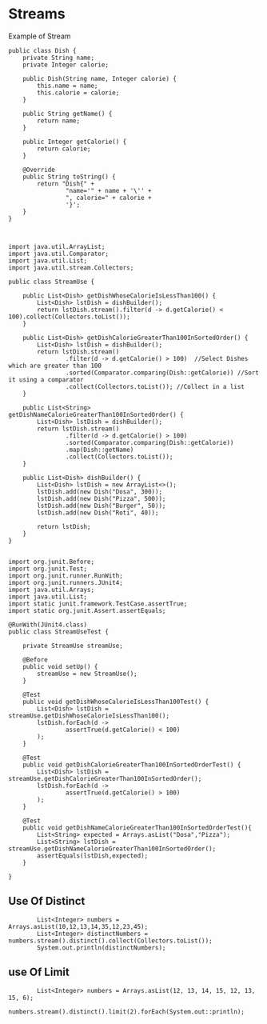 # Streams

Example of Stream


    public class Dish {
        private String name;
        private Integer calorie;
    
        public Dish(String name, Integer calorie) {
            this.name = name;
            this.calorie = calorie;
        }
    
        public String getName() {
            return name;
        }
    
        public Integer getCalorie() {
            return calorie;
        }
    
        @Override
        public String toString() {
            return "Dish{" +
                    "name='" + name + '\'' +
                    ", calorie=" + calorie +
                    '}';
        }
    }



    import java.util.ArrayList;
    import java.util.Comparator;
    import java.util.List;
    import java.util.stream.Collectors;

    public class StreamUse {
    
        public List<Dish> getDishWhoseCalorieIsLessThan100() {
            List<Dish> lstDish = dishBuilder();
            return lstDish.stream().filter(d -> d.getCalorie() < 100).collect(Collectors.toList());
        }
    
        public List<Dish> getDishCalorieGreaterThan100InSortedOrder() {
            List<Dish> lstDish = dishBuilder();
            return lstDish.stream()
                    .filter(d -> d.getCalorie() > 100)  //Select Dishes which are greater than 100
                    .sorted(Comparator.comparing(Dish::getCalorie)) //Sort it using a comparator
                    .collect(Collectors.toList()); //Collect in a list
        }
    
        public List<String> getDishNameCalorieGreaterThan100InSortedOrder() {
            List<Dish> lstDish = dishBuilder();
            return lstDish.stream()
                    .filter(d -> d.getCalorie() > 100)
                    .sorted(Comparator.comparing(Dish::getCalorie))
                    .map(Dish::getName)
                    .collect(Collectors.toList());
        }
    
        public List<Dish> dishBuilder() {
            List<Dish> lstDish = new ArrayList<>();
            lstDish.add(new Dish("Dosa", 300));
            lstDish.add(new Dish("Pizza", 500));
            lstDish.add(new Dish("Burger", 50));
            lstDish.add(new Dish("Roti", 40));
    
            return lstDish;
        }
    }


    import org.junit.Before;
    import org.junit.Test;
    import org.junit.runner.RunWith;
    import org.junit.runners.JUnit4;
    import java.util.Arrays;
    import java.util.List;
    import static junit.framework.TestCase.assertTrue;
    import static org.junit.Assert.assertEquals;

    @RunWith(JUnit4.class)
    public class StreamUseTest {

        private StreamUse streamUse;
    
        @Before
        public void setUp() {
            streamUse = new StreamUse();
        }
    
        @Test
        public void getDishWhoseCalorieIsLessThan100Test() {
            List<Dish> lstDish = streamUse.getDishWhoseCalorieIsLessThan100();
            lstDish.forEach(d ->
                    assertTrue(d.getCalorie() < 100)
            );
        }
    
        @Test
        public void getDishCalorieGreaterThan100InSortedOrderTest() {
            List<Dish> lstDish = streamUse.getDishCalorieGreaterThan100InSortedOrder();
            lstDish.forEach(d ->
                    assertTrue(d.getCalorie() > 100)
            );
        }
    
        @Test
        public void getDishNameCalorieGreaterThan100InSortedOrderTest(){
            List<String> expected = Arrays.asList("Dosa","Pizza");
            List<String> lstDish = streamUse.getDishNameCalorieGreaterThan100InSortedOrder();
            assertEquals(lstDish,expected);
        }

    }

## Use Of Distinct

            List<Integer> numbers = Arrays.asList(10,12,13,14,35,12,23,45);
            List<Integer> distinctNumbers = numbers.stream().distinct().collect(Collectors.toList());
            System.out.println(distinctNumbers);
            
            
            
## use Of Limit

            List<Integer> numbers = Arrays.asList(12, 13, 14, 15, 12, 13, 15, 6);
            numbers.stream().distinct().limit(2).forEach(System.out::println);